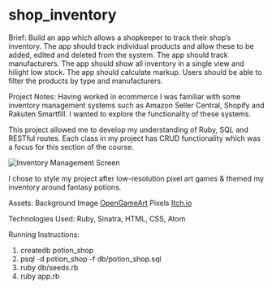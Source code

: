 # shop_inventory

Brief: Build an app which allows a shopkeeper to track their shop’s inventory.
The app should track individual products and allow these to be added, edited and deleted from the system.
The app should track manufacturers.
The app should show all inventory in a single view and hilight low stock.
The app should calculate markup.
Users should be able to filter the products by type and manufacturers.

Project Notes:
Having worked in ecommerce I was familiar with some inventory management systems such as Amazon Seller Central, Shopify and Rakuten Smartfill. I wanted to explore the functionality of these systems.

This project allowed me to develop my understanding of Ruby, SQL and RESTful routes.
Each class in my project has CRUD functionality which was a focus for this section of the course.

![Inventory Management Screen](/images/inventory_page.png)

I chose to style my project after low-resolution pixel art games & themed my inventory around fantasy potions.

Assets:
Background Image [OpenGameArt](https://opengameart.org/content/backgrounds-3)
Pixels [Itch.io](https://tfonez.itch.io/pixel-assets)

Technologies Used: Ruby, Sinatra, HTML, CSS, Atom

Running Instructions:
1. createdb potion_shop
2. psql -d potion_shop -f db/potion_shop.sql
3. ruby db/seeds.rb
4. ruby app.rb
